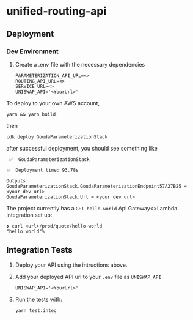 # unified-routing-api

## Deployment

### Dev Environment

1. Create a .env file with the necessary dependencies

   ```
   PARAMETERIZATION_API_URL=<>
   ROUTING_API_URL=<>
   SERVICE_URL=<>
   UNISWAP_API='<YourUrl>'
   ```

To deploy to your own AWS account,

```
yarn && yarn build
```

then

```
cdk deploy GoudaParameterizationStack
```

after successful deployment, you should see something like

```
 ✅  GoudaParameterizationStack

✨  Deployment time: 93.78s

Outputs:
GoudaParameterizationStack.GoudaParameterizationEndpoint57A27B25 = <your dev url>
GoudaParameterizationStack.Url = <your dev url>
```

The project currently has a `GET hello-world` Api Gateway<>Lambda integration set up:

```
❯ curl <url>/prod/quote/hello-world
"hello world"%
```

## Integration Tests

1. Deploy your API using the intructions above.

1. Add your deployed API url to your `.env` file as `UNISWAP_API`

   ```
   UNISWAP_API='<YourUrl>'
   ```

1. Run the tests with:
   ```
   yarn test:integ
   ```
